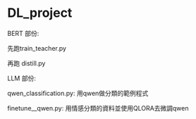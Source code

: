 # DL_project

BERT 部份:

先跑train_teacher.py

再跑 distill.py



LLM 部份:

qwen_classification.py: 用qwen做分類的範例程式

finetune__qwen.py: 用情感分類的資料並使用QLORA去微調qwen
